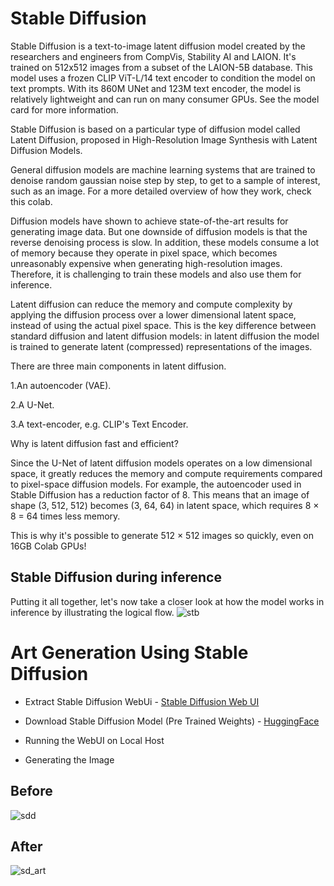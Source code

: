 # Stable Diffusion

Stable Diffusion is a text-to-image latent diffusion model created by the researchers and engineers from CompVis, Stability AI and LAION. It's trained on 512x512 images from a subset of the LAION-5B database. This model uses a frozen CLIP ViT-L/14 text encoder to condition the model on text prompts. With its 860M UNet and 123M text encoder, the model is relatively lightweight and can run on many consumer GPUs. See the model card for more information.

Stable Diffusion is based on a particular type of diffusion model called Latent Diffusion, proposed in High-Resolution Image Synthesis with Latent Diffusion Models.

General diffusion models are machine learning systems that are trained to denoise random gaussian noise step by step, to get to a sample of interest, such as an image. For a more detailed overview of how they work, check this colab.

Diffusion models have shown to achieve state-of-the-art results for generating image data. But one downside of diffusion models is that the reverse denoising process is slow. In addition, these models consume a lot of memory because they operate in pixel space, which becomes unreasonably expensive when generating high-resolution images. Therefore, it is challenging to train these models and also use them for inference.


Latent diffusion can reduce the memory and compute complexity by applying the diffusion process over a lower dimensional latent space, instead of using the actual pixel space. This is the key difference between standard diffusion and latent diffusion models: in latent diffusion the model is trained to generate latent (compressed) representations of the images.

There are three main components in latent diffusion.

1.An autoencoder (VAE).

2.A U-Net.

3.A text-encoder, e.g. CLIP's Text Encoder.

Why is latent diffusion fast and efficient?

Since the U-Net of latent diffusion models operates on a low dimensional space, it greatly reduces the memory and compute requirements compared to pixel-space diffusion models. For example, the autoencoder used in Stable Diffusion has a reduction factor of 8. This means that an image of shape (3, 512, 512) becomes (3, 64, 64) in latent space, which requires 8 × 8 = 64 times less memory.

This is why it's possible to generate 512 × 512 images so quickly, even on 16GB Colab GPUs!

## Stable Diffusion during inference

Putting it all together, let's now take a closer look at how the model works in inference by illustrating the logical flow.
![stb](https://user-images.githubusercontent.com/114976742/210177478-271fd9a6-0f64-4371-9cce-5de5c08073a0.png)


# Art Generation Using Stable Diffusion

* Extract Stable Diffusion WebUi - [Stable Diffusion Web UI](https://github.com/AUTOMATIC1111/stable-diffusion-webui)

* Download Stable Diffusion Model (Pre Trained Weights) - [HuggingFace](https://huggingface.co/runwayml/stable-diffusion-v1-5#:~:text=v1%2D5%2Dpruned%2Demaonly.ckpt%20%2D%204.27GB%2C%20ema%2Donly%20weight.%20uses%20less%20VRAM%20%2D%20suitable%20for%20inference) 

* Running the WebUI on Local Host

* Generating the Image 
## Before
![sdd](https://user-images.githubusercontent.com/114976742/210178810-75b0555e-1d75-47b9-a7b0-ef0d533b069c.jpg)

## After 
![sd_art](https://user-images.githubusercontent.com/114976742/210178822-1f1134d1-5e48-40f5-9b70-d8348a2ae9a2.png)
